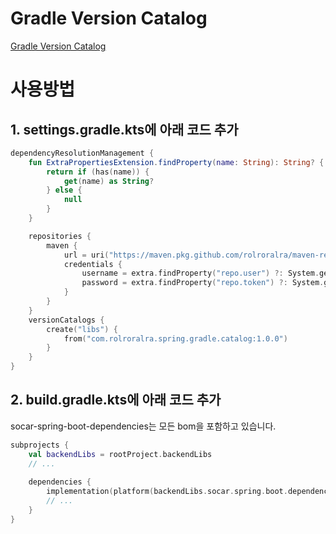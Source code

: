 # Gradle Version Catalog
[Gradle Version Catalog](https://docs.gradle.org/current/userguide/platforms.html)

# 사용방법
## 1. settings.gradle.kts에 아래 코드 추가

```kotlin
dependencyResolutionManagement {
    fun ExtraPropertiesExtension.findProperty(name: String): String? {
        return if (has(name)) {
            get(name) as String?
        } else {
            null
        }
    }

    repositories {
        maven {
            url = uri("https://maven.pkg.github.com/rolroralra/maven-repo")
            credentials {
                username = extra.findProperty("repo.user") ?: System.getenv("REPO_USERNAME")
                password = extra.findProperty("repo.token") ?: System.getenv("REPO_TOKEN")
            }
        }
    }
    versionCatalogs {
        create("libs") {
            from("com.rolroralra.spring.gradle.catalog:1.0.0")
        }
    }
}
```

## 2. build.gradle.kts에 아래 코드 추가

socar-spring-boot-dependencies는 모든 bom을 포함하고 있습니다.

```kotlin
subprojects {
    val backendLibs = rootProject.backendLibs
    // ...
    
    dependencies {
        implementation(platform(backendLibs.socar.spring.boot.dependencies))
        // ...
    }
}
```
